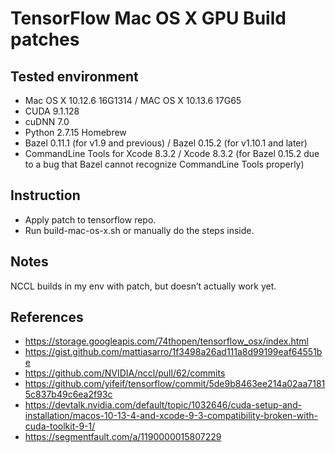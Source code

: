 # TensorFlow Mac OS X GPU Build patches

## Tested environment

- Mac OS X 10.12.6 16G1314 / MAC OS X 10.13.6 17G65
- CUDA 9.1.128
- cuDNN 7.0
- Python 2.7.15 Homebrew
- Bazel 0.11.1 (for v1.9 and previous) / Bazel 0.15.2 (for v1.10.1 and later)
- CommandLine Tools for Xcode 8.3.2 / Xcode 8.3.2 (for Bazel 0.15.2 due to a bug that Bazel cannot recognize CommandLine Tools properly)

## Instruction

- Apply patch to tensorflow repo.
- Run build-mac-os-x.sh or manually do the steps inside.

## Notes

NCCL builds in my env with patch, but doesn’t actually work yet.


## References

- https://storage.googleapis.com/74thopen/tensorflow_osx/index.html
- https://gist.github.com/mattiasarro/1f3498a26ad111a8d99199eaf64551be
- https://github.com/NVIDIA/nccl/pull/62/commits
- https://github.com/yifeif/tensorflow/commit/5de9b8463ee214a02aa71815c837b49c6ea2f93c
- https://devtalk.nvidia.com/default/topic/1032646/cuda-setup-and-installation/macos-10-13-4-and-xcode-9-3-compatibility-broken-with-cuda-toolkit-9-1/
- https://segmentfault.com/a/1190000015807229
